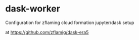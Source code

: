 # dask-worker
Configuration for zflaming cloud formation jupyter/dask setup

at https://github.com/zflamig/dask-era5
